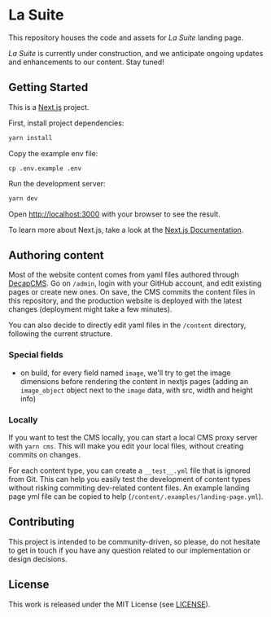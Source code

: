 # La Suite

This repository houses the code and assets for _La Suite_ landing page.

_La Suite_ is currently under construction, and we anticipate ongoing updates and enhancements to our content. Stay tuned!

## Getting Started

This is a [Next.js](https://nextjs.org/) project.

First, install project dependencies:

```bash
yarn install
```

Copy the example env file:

```
cp .env.example .env
```

Run the development server:

```bash
yarn dev
```

Open [http://localhost:3000](http://localhost:3000) with your browser to see the result.

To learn more about Next.js, take a look at the [Next.js Documentation](https://nextjs.org/docs).

## Authoring content

Most of the website content comes from yaml files authored through [DecapCMS](https://decapcms.org/). Go on `/admin`, login with your GitHub account, and edit existing pages or create new ones. On save, the CMS commits the content files in this repository, and the production website is deployed with the latest changes (deployment might take a few minutes).

You can also decide to directly edit yaml files in the `/content` directory, following the current structure.

### Special fields

- on build, for every field named `image`, we'll try to get the image dimensions before rendering the content in nextjs pages (adding an `image_object` object next to the `image` data, with src, width and height info)

### Locally

If you want to test the CMS locally, you can start a local CMS proxy server with `yarn cms`. This will make you edit your local files, without creating commits on changes.

For each content type, you can create a `__test__.yml` file that is ignored from Git. This can help you easily test the development of content types without risking commiting dev-related content files. An example landing page yml file can be copied to help (`/content/.examples/landing-page.yml`).

## Contributing

This project is intended to be community-driven, so please, do not hesitate to get in touch if you have any question related to our implementation or design decisions.

## License

This work is released under the MIT License (see [LICENSE](./LICENSE)).
